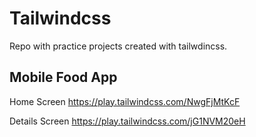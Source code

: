 # Tailwindcss
Repo with practice projects created with tailwdincss.

## Mobile Food App
Home Screen https://play.tailwindcss.com/NwgFjMtKcF

Details Screen https://play.tailwindcss.com/jG1NVM20eH
